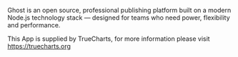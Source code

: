Ghost is an open source, professional publishing platform built on a modern Node.js technology stack — designed for teams who need power, flexibility and performance.

This App is supplied by TrueCharts, for more information please visit https://truecharts.org
